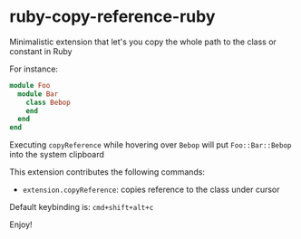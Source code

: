 # ruby-copy-reference-ruby

Minimalistic extension that let's you copy the whole path to the class or constant in Ruby

For instance:
```ruby
module Foo
  module Bar
    class Bebop
    end
  end
end
```
Executing `copyReference` while hovering over `Bebop` will put `Foo::Bar::Bebop` into the system clipboard


This extension contributes the following commands:

* `extension.copyReference`: copies reference to the class under cursor

Default keybinding is: `cmd+shift+alt+c`

Enjoy!
